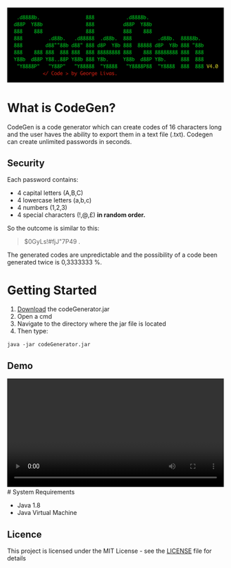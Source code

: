 ![logo](./Readme_resources/logo.png)
# What is CodeGen?
CodeGen is a code generator which can create codes of 16 characters long and the 
user haves the ability to export them in a text file (.txt). Codegen can create unlimited passwords in seconds.
## Security
Each password contains: 

- 4 capital letters (A,B,C)
- 4 lowercase letters (a,b,c) 
- 4 numbers (1,2,3)
- 4 special characters (!,@,£)
**in random order.**

So the outcome is similar to this: 
> $0GyLs!#fjJ"7P49 .

The generated codes are unpredictable and the possibility of a code been generated twice is 0,3333333 %.

# Getting Started

1. [Download](https://github.com/georgelivas/Code-Generator/releases) the codeGenerator.jar
2. Open a cmd
3. Navigate to the directory where the jar file is located
4. Then type:

```
java -jar codeGenerator.jar 
```
## Demo
<video width="100%" controls autoplay>
  <source src="./Readme_resources/codegen.mov" type="video/mp4">
</video>
# System Requirements

* Java 1.8 
* Java Virtual Machine




## Licence
This project is licensed under the MIT License - see the [LICENSE](https://github.com/georgelivas/Code-Generator/blob/master/Licence) file for details